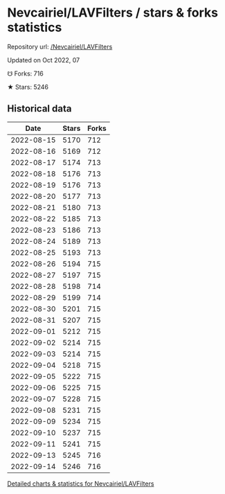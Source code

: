 # Nevcairiel/LAVFilters / stars & forks statistics

Repository url: [/Nevcairiel/LAVFilters](https://github.com/Nevcairiel/LAVFilters)

Updated on Oct 2022, 07

☋ Forks: 716

★ Stars: 5246

## Historical data
| Date | Stars | Forks |
|------|-------|-------|
| 2022-08-15 | 5170 | 712 | 
| 2022-08-16 | 5169 | 712 | 
| 2022-08-17 | 5174 | 713 | 
| 2022-08-18 | 5176 | 713 | 
| 2022-08-19 | 5176 | 713 | 
| 2022-08-20 | 5177 | 713 | 
| 2022-08-21 | 5180 | 713 | 
| 2022-08-22 | 5185 | 713 | 
| 2022-08-23 | 5186 | 713 | 
| 2022-08-24 | 5189 | 713 | 
| 2022-08-25 | 5193 | 713 | 
| 2022-08-26 | 5194 | 715 | 
| 2022-08-27 | 5197 | 715 | 
| 2022-08-28 | 5198 | 714 | 
| 2022-08-29 | 5199 | 714 | 
| 2022-08-30 | 5201 | 715 | 
| 2022-08-31 | 5207 | 715 | 
| 2022-09-01 | 5212 | 715 | 
| 2022-09-02 | 5214 | 715 | 
| 2022-09-03 | 5214 | 715 | 
| 2022-09-04 | 5218 | 715 | 
| 2022-09-05 | 5222 | 715 | 
| 2022-09-06 | 5225 | 715 | 
| 2022-09-07 | 5228 | 715 | 
| 2022-09-08 | 5231 | 715 | 
| 2022-09-09 | 5234 | 715 | 
| 2022-09-10 | 5237 | 715 | 
| 2022-09-11 | 5241 | 715 | 
| 2022-09-13 | 5245 | 716 | 
| 2022-09-14 | 5246 | 716 | 


[Detailed charts & statistics for Nevcairiel/LAVFilters](https://reviewgithub.com/rep/Nevcairiel/LAVFilters)
